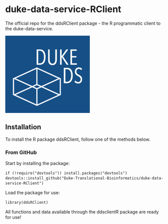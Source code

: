 # duke-data-service-RClient
The official repo for the ddsRClient package - the R programmatic client to the duke-data-service. 

![mail](images/logo2.png)

## Installation
To install the R package ddsRClient, follow one of the methods below.
### From GitHub  
Start by installing the package:  
```
if (!require("devtools")) install.packages("devtools")
devtools::install_github("Duke-Translational-Bioinformatics/duke-data-service-RClient")
```
Load the package for use:  
```
library(ddsRClient)
```
All functions and data available through the ddsclientR package are ready for use!
